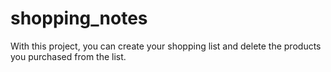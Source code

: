 # shopping_notes

With this project, you can create your shopping list and delete the products you purchased from the list.